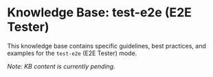 # Knowledge Base: test-e2e (E2E Tester)

This knowledge base contains specific guidelines, best practices, and examples for the `test-e2e` (E2E Tester) mode.

*Note: KB content is currently pending.*